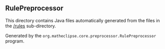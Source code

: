 ## RulePreprocessor 

This directory contains Java files automatically generated from the files in the [/rules](/symja_android_library/rules) sub-directory.
 
Generated by the `org.matheclipse.core.preprocessor.RulePreprocessor` program.